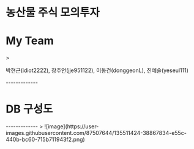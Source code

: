 # 농산물 주식 모의투자

<h1> My Team </h1>
> <p> 박현근(idiot2222), 장주언(jje951122), 이동건(donggeonL), 진예슬(yeseul111) </p>
-------------
<h1>DB 구성도</h1> 
-------------
> ![image](https://user-images.githubusercontent.com/87507644/135511424-38867834-e55c-440b-bc60-715b711943f2.png)
